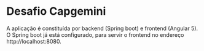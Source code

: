 # Desafio Capgemini

A aplicação é constituída por backend (Spring boot) e frontend (Angular 5). O Spring boot já está configurado, para servir o frontend no endereço http://localhost:8080.

